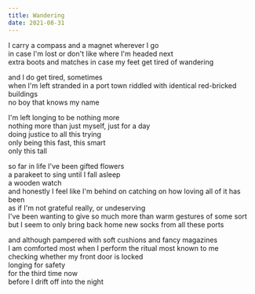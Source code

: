 ```yaml
---
title: Wandering
date: 2021-08-31
---
```


I carry a compass and a magnet wherever I go<br>
in case I'm lost or don't like where I'm headed next<br>
extra boots and matches in case my feet get tired of wandering

and I do get tired, sometimes<br>
when I'm left stranded in a port town riddled with identical red-bricked buildings<br>
no boy that knows my name

I'm left longing to be nothing more<br>
nothing more than just myself, just for a day<br>
doing justice to all this trying<br>
only being this fast, this smart<br>
only this tall

so far in life I've been gifted flowers<br>
a parakeet to sing until I fall asleep<br>
a wooden watch<br>
and honestly I feel like I'm behind on catching on how loving all of it has been<br>
as if I'm not grateful really, or undeserving<br>
I've been wanting to give so much more than warm gestures of some sort<br>
but I seem to only bring back home new socks from all these ports

and although pampered with soft cushions and fancy magazines<br>
I am comforted most when I perform the ritual most known to me<br>
checking whether my front door is locked <br>
longing for safety<br>
for the third time now<br>
before I drift off into the night

